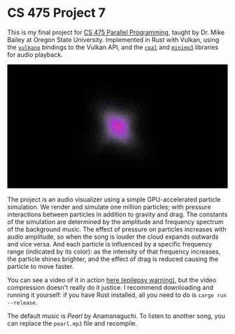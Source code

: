 # CS 475 Project 7

This is my final project for [CS 475 Parallel Programming](https://web.engr.oregonstate.edu/~mjb/cs575/), taught by Dr. Mike Bailey at Oregon State University. Implemented in Rust with Vulkan, using the [`vulkano`](https://crates.io/crates/vulkano) bindings to the Vulkan API, and the [`cpal`](https://crates.io/crates/cpal) and [`minimp3`](https://crates.io/crates/minimp3) libraries for audio playback.

![screenshot](analysis/screenshot.png)

The project is an audio visualizer using a simple GPU-accelerated particle simulation. We render and simulate one million particles; with pressure interactions between particles in addition to gravity and drag. The constants of the simulation are determined by the amplitude and frequency spectrum of the background music. The effect of pressure on particles increases with audio amplitude, so when the song is louder the cloud expands outwards and vice versa. And each particle is influenced by a specific frequency range (indicated by its color): as the intensity of that frequency increases, the particle shines brighter, and the effect of drag is reduced causing the particle to move faster.

You can see a video of it in action [here (epilepsy warning)](https://media.oregonstate.edu/media/t/1_lje5d2si), but the video compression doesn't really do it justice. I recommend downloading and running it yourself: if you have Rust installed, all you need to do is `cargo run --release`.

The default music is *Pearl* by Anamanaguchi. To listen to another song, you can replace the `pearl.mp3` file and recompile.
